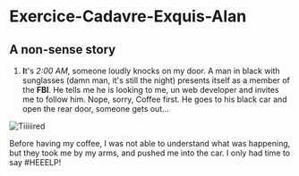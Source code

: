 # Exercice-Cadavre-Exquis-Alan

## A non-sense story

1. **I**t's *2:00 AM*, someone loudly knocks on my door. A man in black with sunglasses (damn man, it's still the night) presents itself as a member of the **FBI**. He tells me he is looking to me, un web developer and invites me to follow him. Nope, sorry, Coffee first. He goes to his black car and open the rear door, someone gets out...

![Tiiiiired](https://media1.tenor.com/images/764f56e24f35eb0c9bbcaf2eaad9cf77/tenor.gif?itemid=9561101)

Before having my coffee, I was not able to understand what was happening, but they took me by my arms, and pushed me into the car. I only had time to say #HEEELP!
